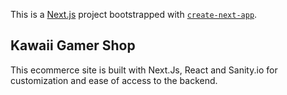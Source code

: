 This is a [Next.js](https://nextjs.org/) project bootstrapped with [`create-next-app`](https://github.com/vercel/next.js/tree/canary/packages/create-next-app).

## Kawaii Gamer Shop

This ecommerce site is built with Next.Js, React and Sanity.io for customization and ease of access to the backend.
